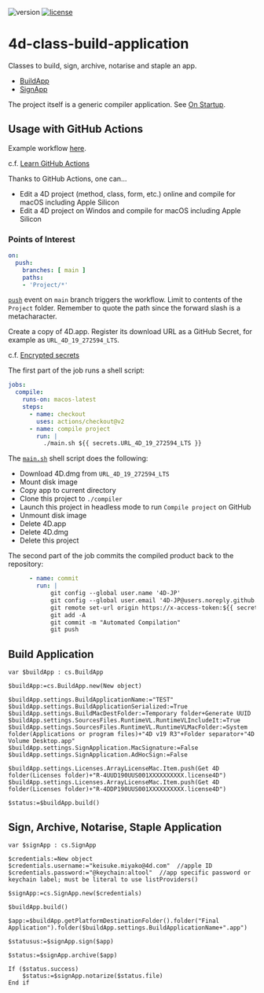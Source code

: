 ![version](https://img.shields.io/badge/version-19%2B-4371C6)
[![license](https://img.shields.io/github/license/miyako/4d-class-build-application
)](LICENSE)

# 4d-class-build-application
Classes to build, sign, archive, notarise and staple an app.

* [BuildApp](https://github.com/miyako/4d-class-build-application/blob/main/compiler/compiler/Documentation/Classes/BuildApp.md)
* [SignApp](https://github.com/miyako/4d-class-build-application/blob/main/compiler/compiler/Documentation/Classes/SignApp.md)

The project itself is a generic compiler application. See [On Startup](https://github.com/miyako/4d-class-build-application/blob/main/compiler/compiler/Project/Sources/DatabaseMethods/onStartup.4dm). 

## Usage with GitHub Actions

Example workflow [here](https://github.com/4D-JP/librezept/blob/main/.github/workflows/compile.yml).

c.f. [Learn GitHub Actions](https://docs.github.com/en/actions/learn-github-actions)

Thanks to GitHub Actions, one can...

* Edit a 4D project (method, class, form, etc.) online and compile for macOS including Apple Silicon
* Edit a 4D project on Windos and compile for macOS including Apple Silicon

### Points of Interest

```yml
on:
  push:
    branches: [ main ]
    paths:
    - 'Project/*'
``` 

[`push`](https://docs.github.com/en/actions/learn-github-actions/events-that-trigger-workflows#push) event on `main` branch triggers the workflow. Limit to contents of the `Project` folder. Remember to quote the path since the forward slash is a metacharacter.

Create a copy of 4D.app. Register its download URL as a GitHub Secret, for example as `URL_4D_19_272594_LTS`.

c.f. [Encrypted secrets](https://docs.github.com/en/actions/security-guides/encrypted-secrets)

The first part of the job runs a shell script:

```yml
jobs:
  compile:
    runs-on: macos-latest
    steps:
      - name: checkout
        uses: actions/checkout@v2
      - name: compile project
        run: |
          ./main.sh ${{ secrets.URL_4D_19_272594_LTS }}
```

The [`main.sh`](https://github.com/4D-JP/librezept/blob/main/main.sh) shell script does the following:

* Download 4D.dmg from `URL_4D_19_272594_LTS`
* Mount disk image 
* Copy app to current directory
* Clone this project to `./compiler`
* Launch this project in headless mode to run `Compile project` on GitHub
* Unmount disk image
* Delete 4D.app
* Delete 4D.dmg
* Delete this project

The second part of the job commits the compiled product back to the repository:

```yml
      - name: commit
        run: |
            git config --global user.name '4D-JP'
            git config --global user.email '4D-JP@users.noreply.github.com'
            git remote set-url origin https://x-access-token:${{ secrets.GITHUB_TOKEN }}@github.com/$GITHUB_REPOSITORY
            git add -A
            git commit -m "Automated Compilation"
            git push
```

## Build Application

```4d
var $buildApp : cs.BuildApp

$buildApp:=cs.BuildApp.new(New object)

$buildApp.settings.BuildApplicationName:="TEST"
$buildApp.settings.BuildApplicationSerialized:=True
$buildApp.settings.BuildMacDestFolder:=Temporary folder+Generate UUID
$buildApp.settings.SourcesFiles.RuntimeVL.RuntimeVLIncludeIt:=True
$buildApp.settings.SourcesFiles.RuntimeVL.RuntimeVLMacFolder:=System folder(Applications or program files)+"4D v19 R3"+Folder separator+"4D Volume Desktop.app"
$buildApp.settings.SignApplication.MacSignature:=False
$buildApp.settings.SignApplication.AdHocSign:=False

$buildApp.settings.Licenses.ArrayLicenseMac.Item.push(Get 4D folder(Licenses folder)+"R-4UUD190UUS001XXXXXXXXXX.license4D")
$buildApp.settings.Licenses.ArrayLicenseMac.Item.push(Get 4D folder(Licenses folder)+"R-4DDP190UUS001XXXXXXXXXX.license4D")

$status:=$buildApp.build()
```

## Sign, Archive, Notarise, Staple Application

```4d
var $signApp : cs.SignApp

$credentials:=New object
$credentials.username:="keisuke.miyako@4d.com"  //apple ID
$credentials.password:="@keychain:altool"  //app specific password or keychain label; must be literal to use listProviders()

$signApp:=cs.SignApp.new($credentials)

$buildApp.build()

$app:=$buildApp.getPlatformDestinationFolder().folder("Final Application").folder($buildApp.settings.BuildApplicationName+".app")

$statusus:=$signApp.sign($app)

$status:=$signApp.archive($app)

If ($status.success)
	$status:=$signApp.notarize($status.file)
End if 
```
